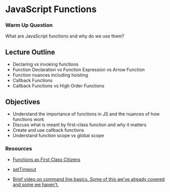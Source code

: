 # JavaScript Functions

### Warm Up Question

What are JavaScript functions and why do we use them?

## Lecture Outline

- Declaring vs invoking functions
- Function Declaration vs Function Expression vs Arrow Function
- Function nuances including hoisting
- Callback Functions
- Callback Functions vs High Order Functions

## Objectives

- Understand the importance of functions in JS and the nuances of how functions work
- Discuss what is meant by first-class function and why it matters
- Create and use callback functions
- Understand function scope vs global scope


### Resources

- [Functions as First Class Citizens](https://www.geeksforgeeks.org/what-is-first-class-citizen-in-javascript/#:~:text=Functions%20that%20return%20a%20function,called%20as%20First%20Class%20Citizens.)


- [setTimeout](https://developer.mozilla.org/en-US/docs/Web/API/setTimeout)

- [Brief video on command line basics. Some of this we've already covered and some we haven't.](https://youtu.be/5XgBd6rjuDQ)